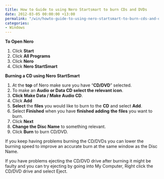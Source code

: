 ```yaml
---
title: How to Guide to using Nero Startsmart to burn CDs and DVDs
date: 2012-03-05 00:00:00 +13:00
permalink: "/win/howto-guide-to-using-nero-startsmart-to-burn-cds-and-dvds/"
categories:
- Windows
---
```


**To Open Nero**

  1. Click **Start**
  2. Click **All Programs**
  3. Click **Nero**
  4. Click **Nero StartSmart**

**Burning a CD using Nero StartSmart**

  1. At the **top** of Nero make sure you have &#8220;**CD/DVD**&#8221; selected.
  2. To make an **Audio or Data CD select the relevant icon**.
  3. **Click Make Data / Make Audio CD**.
  4. Click **Add**
  5. **Select** the **files** you would like to burn to the **CD** and select **Add**.
  6. Select **Finished** when you have **finished** **adding** **the** **files** you want to burn.
  7. Click **Next**
  8. **Change the Disc Name** to something relevant.
  9. Click **Burn** to burn CD/DVD.

If you keep having problems burning the CD/DVDs you can lower the burning speed to improve an accurate burn at the same window as the Disc Name.

If you have problems ejecting the CD/DVD drive after burning it might be faulty and you can try ejecting by going into My Computer, Right click the CD/DVD drive and select Eject.
